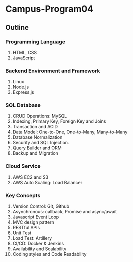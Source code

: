 # Campus-Program04

## Outline

### Programming Language
1. HTML, CSS
2. JavaScript

### Backend Environment and Framework
1. Linux
2. Node.js
3. Express.js

### SQL Database
1. CRUD Operations: MySQL
2. Indexing, Primary Key, Foreign Key and Joins
3. Transaction and ACID
4. Data Model: One-to-One, One-to-Many, Many-to-Many
5. Database Normalization
6. Security and SQL Injection.
7. Query Builder and ORM
8. Backup and Migration

### Cloud Service
1. AWS EC2 and S3
2. AWS Auto Scaling: Load Balancer

### Key Concepts
1. Version Control: Git, Github
2. Asynchronous: callback, Promise and async/await
3. Javascript Event Loop
4. MVC design pattern
5. RESTful APIs
6. Unit Test
8. Load Test: Artillery
9. CI/CD: Docker & Jenkins
10. Availability and Scalability
11. Coding styles and Code Readability
